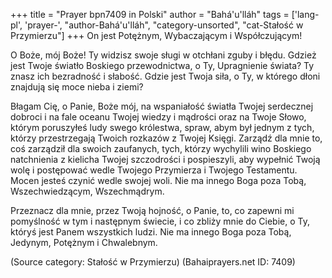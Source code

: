 +++
title = "Prayer bpn7409 in Polski"
author = "Bahá'u'lláh"
tags = ['lang-pl', 'prayer-', "author-Bahá'u'lláh", "category-unsorted", "cat-Stałość w Przymierzu"]
+++
On jest Potężnym, Wybaczającym i Współczującym!
    
O Boże, mój Boże! Ty widzisz swoje sługi w otchłani zguby i błędu. Gdzież jest Twoje światło Boskiego przewodnictwa, o Ty, Upragnienie świata? Ty znasz ich bezradność i słabość. Gdzie jest Twoja siła, o Ty, w którego dłoni znajdują się moce nieba i ziemi?
    
Błagam Cię, o Panie, Boże mój, na wspaniałość światła Twojej serdecznej dobroci i na fale oceanu Twojej wiedzy i mądrości oraz na Twoje Słowo, którym poruszyłeś ludy swego królestwa, spraw, abym był jednym z tych, którzy przestrzegają Twoich rozkazów z Twojej Księgi. Zarządź dla mnie to, coś zarządził dla swoich zaufanych, tych, którzy wychylili wino Boskiego natchnienia z kielicha Twojej szczodrości i pospieszyli, aby wypełnić Twoją wolę i postępować wedle Twojego Przymierza i Twojego Testamentu. Mocen jesteś czynić wedle swojej woli. Nie ma innego Boga poza Tobą, Wszechwiedzącym, Wszechmądrym.
    
Przeznacz dla mnie, przez Twoją hojność, o Panie, to, co zapewni mi pomyślność w tym i następnym świecie, i co zbliży mnie do Ciebie, o Ty, któryś jest Panem wszystkich ludzi. Nie ma innego Boga poza Tobą, Jedynym, Potężnym i Chwalebnym.

(Source category: Stałość w Przymierzu)
(Bahaiprayers.net ID: 7409)
